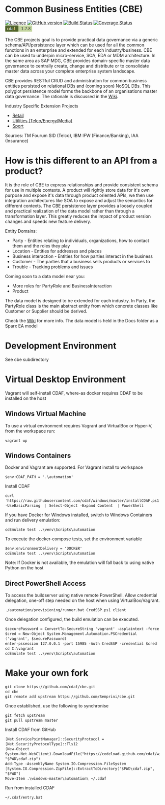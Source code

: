 # Common Business Entities (CBE)

[![Licence](https://img.shields.io/github/license/semprini/cbe.svg)](https://github.com/Semprini/cbe/blob/master/LICENSE)
[![GitHub version](https://badge.fury.io/gh/semprini%2Fcbe.svg)](https://badge.fury.io/gh/semprini%2Fcbe)
[![Build Status](https://img.shields.io/circleci/project/github/Semprini/cbe.svg)](https://circleci.com/gh/Semprini/cbe)
[![Coverage Status](https://coveralls.io/repos/github/Semprini/cbe/badge.svg?branch=master)](https://coveralls.io/github/Semprini/cbe?branch=master)
[![cdaf version](automation/badge.png)](http://cdaf.io)

The CBE projects goal is to provide practical data governance via a generic schema/API/persistence layer which can be used for all the common functions in an enterprise and extended for each industry/business. CBE can be used to underpin micro-service, SOA, EDA or MDM architecture. In the same area as SAP MDG, CBE provides domain-specific master data governance to centrally create, change and distribute or to consolidate master data across your complete enterprise system landscape.

CBE provides RESTful CRUD and administration for common business entities persisted on relational DBs and (coming soon) NoSQL DBs. This polyglot persistence model forms the backbone of an organisations master data governance. The rationale is discussed in the [Wiki](https://github.com/Semprini/cbe/wiki). 

Industry Specific Extension Projects
 - [Retail](https://github.com/Semprini/cbe-retail)
 - [Utilities (Telco/Energy/Media)](https://github.com/Semprini/cbe-utilities)
 - [Sport](https://github.com/Semprini/cbe-sport)

Sources: TM Fourum SID (Telco), IBM IFW (Finance/Banking), IAA (Insurance)

# How is this different to an API from a product?

It is the role of CBE to express relationships and provide consistent schema for use in multiple contexts. A product will rightly store data for it's own purpose and expose it's data through product oriented APIs, we then use integration architectures like SOA to expose and adjust the semantics for different contexts. 
The CBE persistence layer provides a loosely coupled and practical realization of the data model rather than through a transformation layer. This greatly reduces the impact of product version changes and speeds new feature delivery.

Entity Domains:
- Party - Entities relating to individuals, organizations, how to contact them and the roles they play
- Location - Entities for addresses and places
- Business interaction - Entities for how parties interact in the business
- Customer - The parties that a business sells products or services to
- Trouble - Tracking problems and issues

Coming soon to a data model near you:
- More roles for PartyRole and BusinessInteraction
- Product

The data model is designed to be extended for each industry. In Party, the PartyRole class is the main abstract entity from which concrete classes like Customer or Supplier should be derived.

Check the [Wiki](https://github.com/Semprini/cbe/wiki) for more info. The data model is held in the Docs folder as a Sparx EA model

# Development Environment

See cbe subdirectory

# Virtual Desktop Environment

Vagrant will self-install CDAF, where-as docker requires CDAF to be installed on the host

## Windows Virtual Machine

To use a virtual environment requires Vagrant and VirtualBox or Hyper-V, from the workspace run:

    vagrant up

## Windows Containers

Docker and Vagrant are supported. For Vagrant install to workspace

    $env:CDAF_PATH = '.\automation'

Install CDAF

    curl 'https://raw.githubusercontent.com/cdaf/windows/master/installCDAF.ps1' -UseBasicParsing  | Select-Object -Expand Content  | PowerShell

If you have Docker for Windows installed, switch to Windows Containers and run delivery emulation:

    cdEmulate test ..\venv\Scripts\automation

To execute the docker-compose tests, set the environment variable

    $env:environmentDelivery = 'DOCKER'
    cdEmulate test ..\venv\Scripts\automation

Note: If Docker is not available, the emulation will fall back to using native Python on the host

## Direct PowerShell Access

To access the buildserver using native remote PowerShell.
Allow credential delegation, one-off step needed on the host when using VirtualBox/Vagrant. 

    ./automation/provisioning/runner.bat CredSSP.ps1 client

Once delegation configured, the build emulation can be executed.

    $securePassword = ConvertTo-SecureString 'vagrant' -asplaintext -force
    $cred = New-Object System.Management.Automation.PSCredential ('vagrant', $securePassword)
    enter-pssession 127.0.0.1 -port 15985 -Auth CredSSP -credential $cred
    cd C:\vagrant
	cdEmulate test ..\venv\Scripts\automation

# Make your own fork

    git clone https://github.com/cdaf/cbe.git
    cd cbe
    git remote add upstream https://github.com/Semprini/cbe.git

Once established, use the following to synchronise

    git fetch upstream
    git pull upstream master

Install CDAF from GitHub

    [Net.ServicePointManager]::SecurityProtocol = [Net.SecurityProtocolType]::Tls12
    (New-Object System.Net.WebClient).DownloadFile("https://codeload.github.com/cdaf/windows/zip/master", "$PWD\cdaf.zip")
    Add-Type -AssemblyName System.IO.Compression.FileSystem
    [System.IO.Compression.ZipFile]::ExtractToDirectory("$PWD\cdaf.zip", "$PWD")
    Move-Item .\windows-master\automation\ ~/.cdaf

Run from installed CDAF

    ~/.cdaf/entry.bat